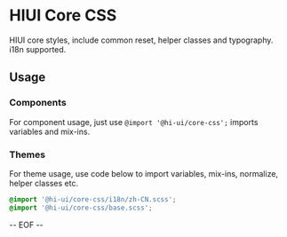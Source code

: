 # HIUI Core CSS

HIUI core styles, include common reset, helper classes and typography. i18n supported.

## Usage

### Components
For component usage, just use `@import '@hi-ui/core-css';` imports variables and mix-ins.

### Themes
For theme usage, use code below to import variables, mix-ins, normalize, helper classes etc.

```scss
@import '@hi-ui/core-css/i18n/zh-CN.scss';
@import '@hi-ui/core-css/base.scss';
```

-- EOF --
